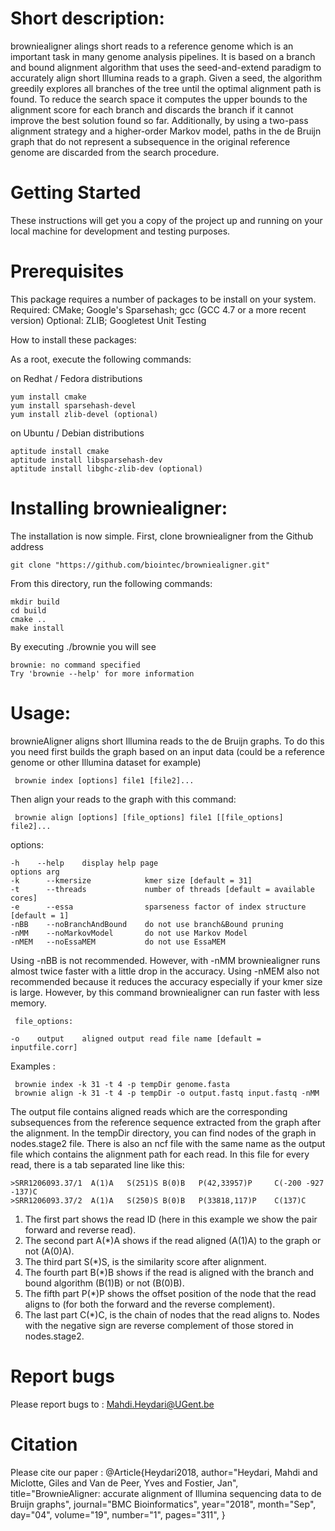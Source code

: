 ﻿

# Short description:

browniealigner alings short reads to a reference genome which is an important task in many genome analysis pipelines. It is based on a branch and bound alignment algorithm that uses the seed-and-extend paradigm to accurately align short Illumina reads to a graph. Given a seed, the algorithm greedily explores all branches of the tree until the optimal alignment path is found. To reduce the search space it computes the upper bounds to the alignment score for each branch and discards the branch if it cannot improve the best solution found so far. Additionally, by using a two-pass alignment strategy and a higher-order Markov model, paths in the de Bruijn graph that do not represent a subsequence in the original reference genome are discarded from the search procedure.

#  Getting Started

These instructions will get you a copy of the project up and running on your local machine for development and testing purposes. 

#  Prerequisites

This package requires a number of packages to be install on your system. Required: CMake; Google's Sparsehash; gcc (GCC 4.7 or a more recent version) Optional: ZLIB; Googletest Unit Testing

How to install these packages:

As a root, execute the following commands:

on Redhat / Fedora distributions

    yum install cmake
    yum install sparsehash-devel
    yum install zlib-devel (optional)

on Ubuntu / Debian distributions

    aptitude install cmake
    aptitude install libsparsehash-dev
    aptitude install libghc-zlib-dev (optional)


# Installing browniealigner:

The installation is now simple. First, clone browniealigner from the Github address

    git clone "https://github.com/biointec/browniealigner.git"

From this directory, run the following commands:

    mkdir build
    cd build
    cmake ..
    make install

By executing ./brownie you will see

    brownie: no command specified
    Try 'brownie --help' for more information

# Usage:
brownieAligner aligns short Illumina reads to the de Bruijn graphs. To do this you need first builds the graph based on an input data (could be a reference genome or other Illumina dataset for example)

     brownie index [options] file1 [file2]...
Then align your reads to the graph with this command:

     brownie align [options] [file_options] file1 [[file_options] file2]...
options:

    -h    --help    display help page
    options arg
    -k      --kmersize            kmer size [default = 31]
    -t      --threads             number of threads [default = available cores]
    -e      --essa                sparseness factor of index structure [default = 1]
    -nBB    --noBranchAndBound    do not use branch&Bound pruning
    -nMM    --noMarkovModel       do not use Markov Model
    -nMEM   --noEssaMEM           do not use EssaMEM

Using -nBB is not recommended. However, with -nMM browniealigner runs almost twice faster with a little drop in the accuracy. Using -nMEM also not recommended because it reduces the accuracy especially if your kmer size is large.  However, by this command browniealigner can run faster with less memory. 

     file_options:

    -o    output    aligned output read file name [default = inputfile.corr]
Examples :

     brownie index -k 31 -t 4 -p tempDir genome.fasta
     brownie align -k 31 -t 4 -p tempDir -o output.fastq input.fastq -nMM
 
The output file contains aligned reads which are the corresponding subsequences from the reference sequence extracted from the graph after the alignment. In the tempDir directory, you can find nodes of the graph in nodes.stage2 file. There is also an ncf file with the same name as the output file which contains the alignment path for each read. In this file for every read, there is a tab separated line like this:

    >SRR1206093.37/1  A(1)A   S(251)S B(0)B   P(42,33957)P     C(-200 -927 -137)C
    >SRR1206093.37/2  A(1)A   S(250)S B(0)B   P(33818,117)P    C(137)C
1.  The first part shows the read ID (here in this example we show the pair forward and reverse read).
2.  The second part A(*)A shows if the read aligned (A(1)A) to the graph or not (A(0)A).
3.  The third part S(*)S, is the similarity score after alignment.
4.  The fourth part B(*)B shows if the read is aligned with the branch and bound algorithm (B(1)B) or not (B(0)B).
5.  The fifth part P(*)P shows the offset position of the node that the read aligns to (for both the forward and the reverse complement).
6.  The last part C(*)C, is the chain of nodes that the read aligns to. Nodes with the negative sign are reverse complement of those stored in nodes.stage2.

 
 
# Report bugs 
Please report bugs to : Mahdi.Heydari@UGent.be
 

# Citation
Please cite our paper :
@Article{Heydari2018,
author="Heydari, Mahdi and Miclotte, Giles and Van de Peer, Yves and Fostier, Jan",
title="BrownieAligner: accurate alignment of Illumina sequencing data to de Bruijn graphs",
journal="BMC Bioinformatics",
year="2018",
month="Sep",
day="04",
volume="19",
number="1",
pages="311",
}

